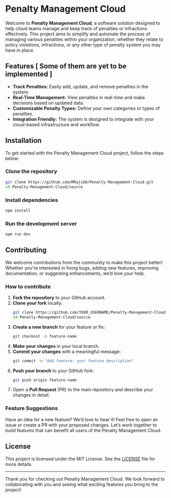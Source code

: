 
# Penalty Management Cloud

Welcome to **Penalty Management Cloud**, a software solution designed to help cloud teams manage and keep track of penalties or infractions effectively. This project aims to simplify and automate the process of managing various penalties within your organization, whether they relate to policy violations, infractions, or any other type of penalty system you may have in place.

## Features [ Some  of them are yet to be implemented ]

- **Track Penalties:** Easily add, update, and remove penalties in the system.
- **Real-Time Management:** View penalties in real-time and make decisions based on updated data.
- **Customizable Penalty Types:** Define your own categories or types of penalties.
- **Integration Friendly:** The system is designed to integrate with your cloud-based infrastructure and workflow.
  
## Installation

To get started with the Penalty Management Cloud project, follow the steps below:

### Clone the repository

```bash
git clone https://github.com/MRajibH/Penalty-Management-Cloud.git
cd Penalty-Management-Cloud/source
```

### Install dependencies

```bash
npm install
```

### Run the development server

```bash
npm run dev
```

## Contributing

We welcome contributions from the community to make this project better! Whether you're interested in fixing bugs, adding new features, improving documentation, or suggesting enhancements, we’d love your help.

### How to contribute

1. **Fork the repository** to your GitHub account.
2. **Clone your fork** locally:
    ```bash
    git clone https://github.com/YOUR_USERNAME/Penalty-Management-Cloud.git
    cd Penalty-Management-Cloud/source

    ```
3. **Create a new branch** for your feature or fix:
    ```bash
    git checkout -b feature-name
    ```
4. **Make your changes** in your local branch.
5. **Commit your changes** with a meaningful message:
    ```bash
    git commit -m "Add feature: your feature description"
    ```
6. **Push your branch** to your GitHub fork:
    ```bash
    git push origin feature-name
    ```
7. Open a **Pull Request** (PR) to the main repository and describe your changes in detail.

### Feature Suggestions

Have an idea for a new feature? We’d love to hear it! Feel free to open an issue or create a PR with your proposed changes. Let’s work together to build features that can benefit all users of the Penalty Management Cloud.

## License

This project is licensed under the MIT License. See the [LICENSE](LICENSE) file for more details.

---

Thank you for checking out Penalty Management Cloud. We look forward to collaborating with you and seeing what exciting features you bring to the project!

